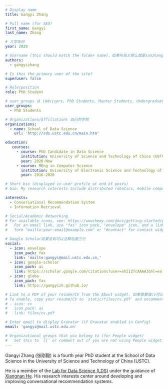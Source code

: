 ```yaml
---
# Display name
title: Gangyi Zhang

# Full name (for SEO)
first_name: Gangyi
last_name: Zhang

# 入学年份
year: 2020

# Username (this should match the folder name)，如果叫张三那么就是sanzhang
authors:
  - gangyizhang

# Is this the primary user of the site? 
superuser: false

# Role/position 
role: PhD Student

# user_groups 从 (Advisors, PhD Students, Master Students, Undergraduate) 从这四个里面选
user_groups:
  - PhD Students

# Organizations/Affiliations 自己的学院
organizations:
  - name: School of Data Science
    url: 'http://sds.ustc.edu.cn/main.htm'

education:
   courses:
     - course: PhD Candidate in Data Science
       institution: University of Science and Technology of China (USTC)
       year: 2020-Now
     - course: MEng in Computer Science
       institution: University of Electronic Science and Technology of China (UESTC)
       year: 2016-2020

# Short bio (displayed in user profile at end of posts)
# bio: My research interests include distributed robotics, mobile computing and programmable matter.

interests:
  - Conversational Recommendation System
  - Information Retrieval

# Social/Academic Networking
# For available icons, see: https://wowchemy.com/docs/getting-started/page-builder/#icons
#   For an email link, use "fas" icon pack, "envelope" icon, and a link in the
#   form "mailto:your-email@example.com" or "#contact" for contact widget.

# Google Scholar如果没有可以注释后面三行
social:
  - icon: envelope
    icon_pack: fas
    link: 'mailto:gangyi@mail.ustc.edu.cn,'
  - icon: google-scholar
    icon_pack: ai
    link: https://scholar.google.com/citations?user=ahI1Z7cAAAAJ&hl=en
  - icon: globe
    icon_pack: fas
    link: https://gangyizh.github.io/

# Link to a PDF of your resume/CV from the About widget. 如果需要放cv可以发给我
# To enable, copy your resume/CV to `static/files/cv.pdf` and uncomment the lines below.
# - icon: cv
#   icon_pack: ai
#   link: files/cv.pdf

# Enter email to display Gravatar (if Gravatar enabled in Config)
email: 'gangyi@mail.ustc.edu.cn'

# Organizational groups that you belong to (for People widget)
#   Set this to `[]` or comment out if you are not using People widget.
---
```


Gangyi Zhang (张刚毅) is a fourth year PhD student at the School of Data Science in the University of Science and Technology of China (USTC).

He is a member of the [Lab for Data Science (LDS)](http://data-science.ustc.edu.cn/main.htm) under the guidance of [Xiangnan He](http://staff.ustc.edu.cn/~hexn/). His research interests center around developing and improving conversational recommendation systems.
